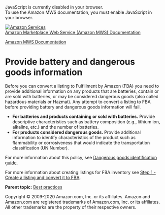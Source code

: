 <div id="MWSDX_noscript">

JavaScript is currently disabled in your browser.  
To use the Amazon MWS documentation, you must enable JavaScript in your
browser.

</div>

<div id="MWSDX_divtop">

[![Amazon
Services](https://images-na.ssl-images-amazon.com/images/G/08/mwsportal/fr_FR/amazonservices.gif "Amazon Services")](http://services.amazon.fr)  
<span id="MWSDX_titlebar">[Amazon Marketplace Web Service (Amazon MWS)
Documentation](https://developer.amazonservices.fr/gp/mws/docs.html)</span>

</div>

<div id="MWSDX_divbottom">

<div id="MWSDX_divleft">

<div id="MWSDX_toc">

</div>

</div>

<div id="MWSDX_divright">

<div id="MWSDX_content">

<span id="MWSDX_breadcrumbs">[Amazon MWS
Documentation](https://developer.amazonservices.fr/gp/mws/docs.html)</span>

<div id="FBAGuide_ProvideBatteryAndDgInfo" class="nested0">

Provide battery and dangerous goods information
===============================================

<div class="body">

Before you can convert a listing to <span class="ph">Fulfillment by
Amazon (FBA)</span> you need to provide additional information on any
products that are batteries, contain or are sold with batteries, or may
be considered dangerous goods (also called hazardous materials or
Hazmat). Any attempt to convert a listing to <span class="ph">FBA</span>
before providing battery and dangerous goods information will fail.

-   **For batteries and products containing or sold with batteries.**
    Provide descriptive characteristics such as battery composition
    (e.g., lithium ion, alkaline, etc.) and the number of batteries.
-   **For products considered dangerous goods.** Provide additional
    information to identify characteristics of the product such as
    flammability or corrosiveness that would indicate the transportation
    classification (UN Number).

For more information about this policy, see
<a href="https://sellercentral-europe.amazon.com/gp/help/201003400" class="xref">Dangerous goods identification guide</a>.

For more information about creating listings for <span
class="ph">FBA</span> inventory see
<a href="FBAGuide_CreateListing.md#FBAGuide_CreateListing" class="xref">Step 1 - Create a listing and convert it to FBA</a>.

</div>

<div class="related-links">

<div class="familylinks">

<div class="parentlink">

**Parent topic:**
<a href="../fba_guide/FBAGuide_BestPractices.md" class="link">Best practices</a>

</div>

</div>

</div>

</div>

<div id="MWSDX_footer">

Copyright © 2009-2020 Amazon.com, Inc. or its affiliates. Amazon and
Amazon.com are registered trademarks of Amazon.com, Inc. or its
affiliates. All other trademarks are the property of their respective
owners.

</div>

</div>

</div>

<div style="clear: both;">

</div>

</div>
